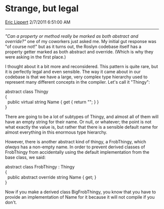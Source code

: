 # Strange, but legal

[Eric Lippert](https://social.msdn.microsoft.com/profile/Eric%20Lippert) 2/7/2011 6:51:00 AM

-----

*"Can a property or method really be marked as both abstract and override?"* one of my coworkers just asked me. My initial gut response was "of course not\!" but as it turns out, the Roslyn codebase itself has a property getter marked as both abstract and override. (Which is why they were asking in the first place.)

I thought about it a bit more and reconsidered. This pattern is quite rare, but it is perfectly legal and even sensible. The way it came about in our codebase is that we have a large, very complex type hierarchy used to represent many different concepts in the compiler. Let's call it "Thingy":

 

abstract class Thingy  
{  
  public virtual string Name { get { return ""; } }  
}

There are going to be a lot of subtypes of Thingy, and almost all of them will have an empty string for their name. Or null, or whatever; the point is not what exactly the value is, but rather that there is a sensible default name for almost everything in this enormous type hierarchy.

However, there is another abstract kind of thingy, a FrobThingy, which *always* has a non-empty name. In order to prevent derived classes of FrobThingy from accidentally using the default implementation from the base class, we said:

 

abstract class FrobThingy : Thingy  
{  
  public abstract override string Name { get; }  
}

Now if you make a derived class BigFrobThingy, you know that you have to provide an implementation of Name for it because it will not compile if you don't.

